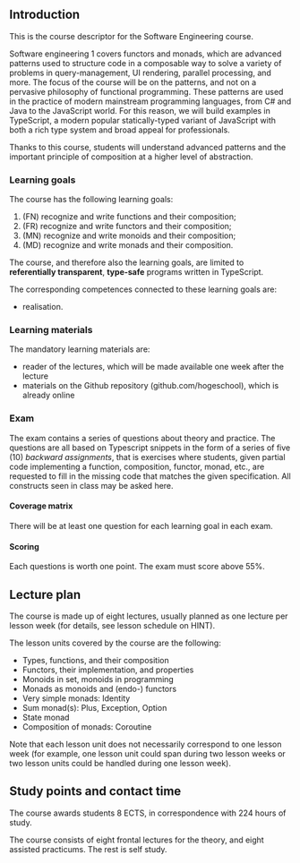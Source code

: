 ## Introduction
This is the course descriptor for the Software Engineering course.

Software engineering 1 covers functors and monads, which are advanced patterns used to structure code in a composable way to solve a variety of problems in query-management, UI rendering, parallel processing, and more. The focus of the course will be on the patterns, and not on a pervasive philosophy of functional programming. These patterns are used in the practice of modern mainstream programming languages, from C# and Java to the JavaScript world. For this reason, we will build examples in TypeScript, a modern popular statically-typed variant of JavaScript with both a rich type system and broad appeal for professionals.

Thanks to this course, students will understand advanced patterns and the important principle of composition at a higher level of abstraction.


### Learning goals
The course has the following learning goals:
1. (FN) recognize and write functions and their composition;
1. (FR) recognize and write functors and their composition;
1. (MN) recognize and write monoids and their composition;
1. (MD) recognize and write monads and their composition.

The course, and therefore also the learning goals, are limited to **referentially transparent**, **type-safe** programs written in TypeScript.

The corresponding competences connected to these learning goals are: 
- realisation.

### Learning materials

The mandatory learning materials are:
- reader of the lectures, which will be made available one week after the lecture
- materials on the Github repository (github.com/hogeschool), which is already online


### Exam
The exam contains a series of questions about theory and practice. The questions are all based on Typescript snippets in the form of a series of five (10) *backward assignments*, that is exercises where students, given partial code implementing a function, composition, functor, monad, etc., are requested to fill in the missing code that matches the given specification. All constructs seen in class may be asked here.

#### Coverage matrix
There will be at least one question for each learning goal in each exam.

#### Scoring
Each questions is worth one point. The exam must score above 55%.


## Lecture plan
The course is made up of eight lectures, usually planned as one lecture per lesson week (for details, see lesson schedule on HINT). 

The lesson units covered by the course are the following:
- Types, functions, and their composition
- Functors, their implementation, and properties
- Monoids in set, monoids in programming
- Monads as monoids and (endo-) functors
- Very simple monads: Identity
- Sum monad(s): Plus, Exception, Option
- State monad
- Composition of monads: Coroutine


Note that each lesson unit does not necessarily correspond to one lesson week (for example, one lesson unit could span during two lesson weeks or two lesson units could be handled during one lesson week).


## Study points and contact time
The course awards students 8 ECTS, in correspondence with 224 hours of study.

The course consists of eight frontal lectures for the theory, and eight assisted practicums. The rest is self study.

